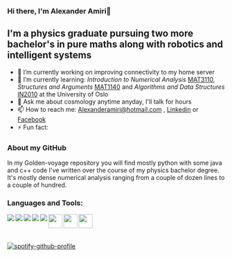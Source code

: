 ### Hi there, I'm Alexander Amiri👋

## I'm a physics graduate pursuing two more bachelor's in pure maths along with robotics and intelligent systems
- 🔭 I’m currently working on improving connectivity to my home server
- 🌱 I’m currently learning: *Introduction to Numerical Analysis* [MAT3110], *Structures and Arguments* [MAT1140] and *Algorithms and Data Structures* [IN2010] at the University of Oslo 
- 💬 Ask me about cosmology anytime anyday, I'll talk for hours
- 📫 How to reach me: Alexanderamiri@hotmail.com , [Linkedin] or [Facebook]
- ⚡ Fun fact:


### About my GitHub
In my Golden-voyage repository you will find mostly python with some java and c++ code I've written over the course of my physics bachelor degree. It's mostly dense numerical analysis ranging from a couple of dozen lines to a couple of hundred.



### Languages and Tools:

<img align="left" src="https://img.shields.io/badge/python%20-%2314354C.svg?&style=for-the-badge&logo=python&logoColor=white"/>
<img align="left" src="https://img.shields.io/badge/c++%20-%2300599C.svg?&style=for-the-badge&logo=c%2B%2B&ogoColor=white"/>
<img align="left" src="https://img.shields.io/badge/c%23%20-%23239120.svg?&style=for-the-badge&logo=c-sharp&logoColor=white"/>
<img align="left" src="https://img.shields.io/badge/java-%23ED8B00.svg?&style=for-the-badge&logo=java&logoColor=white"/>
<img align="left" src="https://img.shields.io/badge/github%20-%23121011.svg?&style=for-the-badge&logo=github&logoColor=white"/>
<img align="left" height="32" width="32" src="https://simpleicons.org/icons/visualstudio.svg" />
<img align="left" height="32" width="32" src="https://raw.githubusercontent.com/simple-icons/simple-icons/develop/icons/intellijidea.svg" />
<img align="left" height="32" width="32" src="https://raw.githubusercontent.com/simple-icons/simple-icons/develop/icons/pycharm.svg" />&nbsp;

<br>
<br>
<br>
  
[![spotify-github-profile](https://spotify-github-profile.vercel.app/api/view?uid=alimathers&cover_image=false)](https://github.com/kittinan/spotify-github-profile)

[Linkedin]: https://www.linkedin.com/in/alexander-amiri-43256619b/
[Facebook]: https://www.facebook.com/DagAlexander
[MAT3110]: https://www.uio.no/studier/emner/matnat/math/MAT3110/index-eng.html
[MAT1140]: https://www.uio.no/studier/emner/matnat/math/MAT1140/index-eng.html
[IN2010]: https://www.uio.no/studier/emner/matnat/ifi/IN2010/index-eng.html
